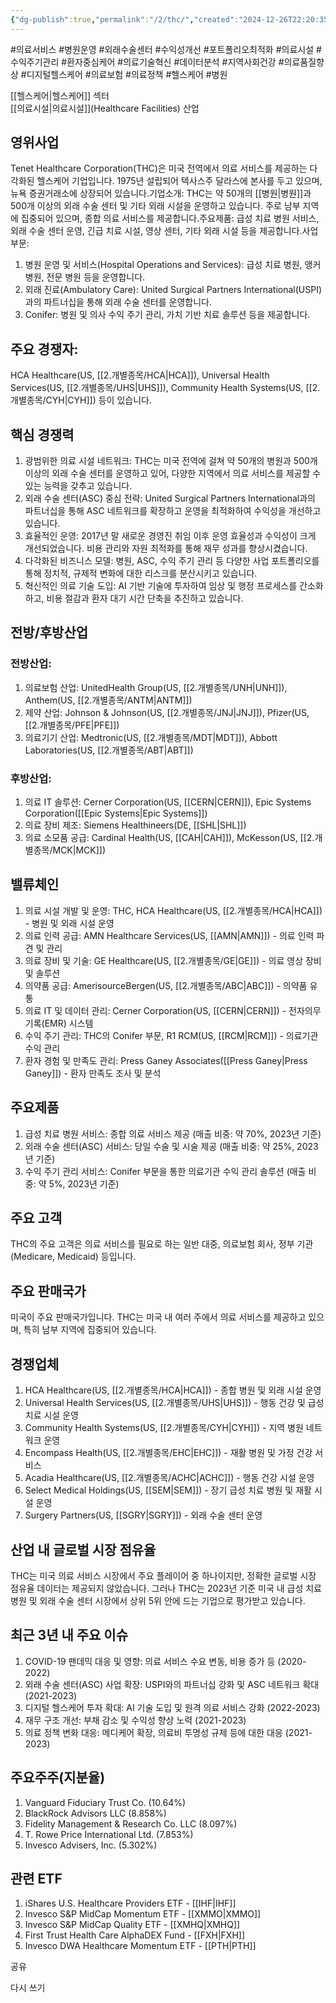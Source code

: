```yaml
---
{"dg-publish":true,"permalink":"/2/thc/","created":"2024-12-26T22:20:35.045+09:00","updated":"2025-07-29T21:37:05.272+09:00"}
---
```


#의료서비스 #병원운영 #외래수술센터 #수익성개선 #포트폴리오최적화 #의료시설 #수익주기관리 #환자중심케어 #의료기술혁신 #데이터분석 #지역사회건강 #의료품질향상 #디지털헬스케어 #의료보험 #의료정책 #헬스케어 #병원 

[[헬스케어\|헬스케어]] 섹터  
[[의료시설\|의료시설]](Healthcare Facilities) 산업

## 영위사업

Tenet Healthcare Corporation(THC)은 미국 전역에서 의료 서비스를 제공하는 다각화된 헬스케어 기업입니다. 1975년 설립되어 텍사스주 달라스에 본사를 두고 있으며, 뉴욕 증권거래소에 상장되어 있습니다.기업소개: THC는 약 50개의 [[병원\|병원]]과 500개 이상의 외래 수술 센터 및 기타 외래 시설을 운영하고 있습니다. 주로 남부 지역에 집중되어 있으며, 종합 의료 서비스를 제공합니다.주요제품: 급성 치료 병원 서비스, 외래 수술 센터 운영, 긴급 치료 시설, 영상 센터, 기타 외래 시설 등을 제공합니다.사업부문:

1. 병원 운영 및 서비스(Hospital Operations and Services): 급성 치료 병원, 앵커 병원, 전문 병원 등을 운영합니다.
2. 외래 진료(Ambulatory Care): United Surgical Partners International(USPI)과의 파트너십을 통해 외래 수술 센터를 운영합니다.
3. Conifer: 병원 및 의사 수익 주기 관리, 가치 기반 치료 솔루션 등을 제공합니다.

## 주요 경쟁자: 

HCA Healthcare(US, [[2.개별종목/HCA\|HCA]]), Universal Health Services(US, [[2.개별종목/UHS\|UHS]]), Community Health Systems(US, [[2.개별종목/CYH\|CYH]]) 등이 있습니다.

## 핵심 경쟁력

1. 광범위한 의료 시설 네트워크: THC는 미국 전역에 걸쳐 약 50개의 병원과 500개 이상의 외래 수술 센터를 운영하고 있어, 다양한 지역에서 의료 서비스를 제공할 수 있는 능력을 갖추고 있습니다.
2. 외래 수술 센터(ASC) 중심 전략: United Surgical Partners International과의 파트너십을 통해 ASC 네트워크를 확장하고 운영을 최적화하여 수익성을 개선하고 있습니다.
3. 효율적인 운영: 2017년 말 새로운 경영진 취임 이후 운영 효율성과 수익성이 크게 개선되었습니다. 비용 관리와 자원 최적화를 통해 재무 성과를 향상시켰습니다.
4. 다각화된 비즈니스 모델: 병원, ASC, 수익 주기 관리 등 다양한 사업 포트폴리오를 통해 정치적, 규제적 변화에 대한 리스크를 분산시키고 있습니다.
5. 혁신적인 의료 기술 도입: AI 기반 기술에 투자하여 임상 및 행정 프로세스를 간소화하고, 비용 절감과 환자 대기 시간 단축을 추진하고 있습니다.

## 전방/후방산업

### 전방산업:

1. 의료보험 산업: UnitedHealth Group(US, [[2.개별종목/UNH\|UNH]]), Anthem(US, [[2.개별종목/ANTM\|ANTM]])
2. 제약 산업: Johnson & Johnson(US, [[2.개별종목/JNJ\|JNJ]]), Pfizer(US, [[2.개별종목/PFE\|PFE]])
3. 의료기기 산업: Medtronic(US, [[2.개별종목/MDT\|MDT]]), Abbott Laboratories(US, [[2.개별종목/ABT\|ABT]])

### 후방산업:

1. 의료 IT 솔루션: Cerner Corporation(US, [[CERN\|CERN]]), Epic Systems Corporation([[Epic Systems\|Epic Systems]])
2. 의료 장비 제조: Siemens Healthineers(DE, [[SHL\|SHL]])
3. 의료 소모품 공급: Cardinal Health(US, [[CAH\|CAH]]), McKesson(US, [[2.개별종목/MCK\|MCK]])

## 밸류체인

1. 의료 시설 개발 및 운영: THC, HCA Healthcare(US, [[2.개별종목/HCA\|HCA]]) - 병원 및 외래 시설 운영
2. 의료 인력 공급: AMN Healthcare Services(US, [[AMN\|AMN]]) - 의료 인력 파견 및 관리
3. 의료 장비 및 기술: GE Healthcare(US, [[2.개별종목/GE\|GE]]) - 의료 영상 장비 및 솔루션
4. 의약품 공급: AmerisourceBergen(US, [[2.개별종목/ABC\|ABC]]) - 의약품 유통
5. 의료 IT 및 데이터 관리: Cerner Corporation(US, [[CERN\|CERN]]) - 전자의무기록(EMR) 시스템
6. 수익 주기 관리: THC의 Conifer 부문, R1 RCM(US, [[RCM\|RCM]]) - 의료기관 수익 관리
7. 환자 경험 및 만족도 관리: Press Ganey Associates([[Press Ganey\|Press Ganey]]) - 환자 만족도 조사 및 분석

## 주요제품

1. 급성 치료 병원 서비스: 종합 의료 서비스 제공 (매출 비중: 약 70%, 2023년 기준)
2. 외래 수술 센터(ASC) 서비스: 당일 수술 및 시술 제공 (매출 비중: 약 25%, 2023년 기준)
3. 수익 주기 관리 서비스: Conifer 부문을 통한 의료기관 수익 관리 솔루션 (매출 비중: 약 5%, 2023년 기준)

## 주요 고객

THC의 주요 고객은 의료 서비스를 필요로 하는 일반 대중, 의료보험 회사, 정부 기관(Medicare, Medicaid) 등입니다.

## 주요 판매국가

미국이 주요 판매국가입니다. THC는 미국 내 여러 주에서 의료 서비스를 제공하고 있으며, 특히 남부 지역에 집중되어 있습니다.

## 경쟁업체

1. HCA Healthcare(US, [[2.개별종목/HCA\|HCA]]) - 종합 병원 및 외래 시설 운영
2. Universal Health Services(US, [[2.개별종목/UHS\|UHS]]) - 행동 건강 및 급성 치료 시설 운영
3. Community Health Systems(US, [[2.개별종목/CYH\|CYH]]) - 지역 병원 네트워크 운영
4. Encompass Health(US, [[2.개별종목/EHC\|EHC]]) - 재활 병원 및 가정 건강 서비스
5. Acadia Healthcare(US, [[2.개별종목/ACHC\|ACHC]]) - 행동 건강 시설 운영
6. Select Medical Holdings(US, [[SEM\|SEM]]) - 장기 급성 치료 병원 및 재활 시설 운영
7. Surgery Partners(US, [[SGRY\|SGRY]]) - 외래 수술 센터 운영

## 산업 내 글로벌 시장 점유율

THC는 미국 의료 서비스 시장에서 주요 플레이어 중 하나이지만, 정확한 글로벌 시장 점유율 데이터는 제공되지 않았습니다. 그러나 THC는 2023년 기준 미국 내 급성 치료 병원 및 외래 수술 센터 시장에서 상위 5위 안에 드는 기업으로 평가받고 있습니다.

## 최근 3년 내 주요 이슈

1. COVID-19 팬데믹 대응 및 영향: 의료 서비스 수요 변동, 비용 증가 등 (2020-2022)
2. 외래 수술 센터(ASC) 사업 확장: USPI와의 파트너십 강화 및 ASC 네트워크 확대 (2021-2023)
3. 디지털 헬스케어 투자 확대: AI 기술 도입 및 원격 의료 서비스 강화 (2022-2023)
4. 재무 구조 개선: 부채 감소 및 수익성 향상 노력 (2021-2023)
5. 의료 정책 변화 대응: 메디케어 확장, 의료비 투명성 규제 등에 대한 대응 (2021-2023)

## 주요주주(지분율)

1. Vanguard Fiduciary Trust Co. (10.64%)
2. BlackRock Advisors LLC (8.858%)
3. Fidelity Management & Research Co. LLC (8.097%)
4. T. Rowe Price International Ltd. (7.853%)
5. Invesco Advisers, Inc. (5.302%)

## 관련 ETF

1. iShares U.S. Healthcare Providers ETF - [[IHF\|IHF]]
2. Invesco S&P MidCap Momentum ETF - [[XMMO\|XMMO]]
3. Invesco S&P MidCap Quality ETF - [[XMHQ\|XMHQ]]
4. First Trust Health Care AlphaDEX Fund - [[FXH\|FXH]]
5. Invesco DWA Healthcare Momentum ETF - [[PTH\|PTH]]

공유

다시 쓰기